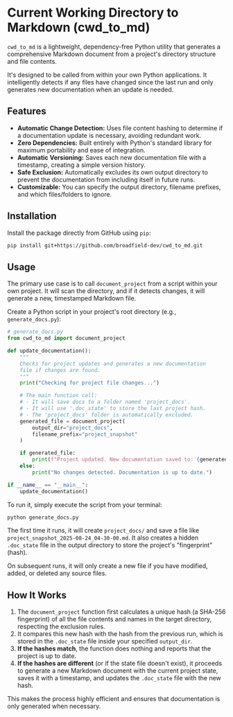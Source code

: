 # Current Working Directory to Markdown (cwd_to_md)

`cwd_to_md` is a lightweight, dependency-free Python utility that generates a comprehensive Markdown document from a project's directory structure and file contents.

It's designed to be called from within your own Python applications. It intelligently detects if any files have changed since the last run and only generates new documentation when an update is needed.

## Features

-   **Automatic Change Detection:** Uses file content hashing to determine if a documentation update is necessary, avoiding redundant work.
-   **Zero Dependencies:** Built entirely with Python's standard library for maximum portability and ease of integration.
-   **Automatic Versioning:** Saves each new documentation file with a timestamp, creating a simple version history.
-   **Safe Exclusion:** Automatically excludes its own output directory to prevent the documentation from including itself in future runs.
-   **Customizable:** You can specify the output directory, filename prefixes, and which files/folders to ignore.

## Installation

Install the package directly from GitHub using `pip`:

```bash
pip install git+https://github.com/broadfield-dev/cwd_to_md.git
```

## Usage

The primary use case is to call `document_project` from a script within your own project. It will scan the directory, and if it detects changes, it will generate a new, timestamped Markdown file.

Create a Python script in your project's root directory (e.g., `generate_docs.py`):

```python
# generate_docs.py
from cwd_to_md import document_project

def update_documentation():
    """
    Checks for project updates and generates a new documentation
    file if changes are found.
    """
    print("Checking for project file changes...")

    # The main function call:
    # - It will save docs to a folder named 'project_docs'.
    # - It will use '.doc_state' to store the last project hash.
    # - The 'project_docs' folder is automatically excluded.
    generated_file = document_project(
        output_dir="project_docs",
        filename_prefix="project_snapshot"
    )

    if generated_file:
        print(f"Project updated. New documentation saved to: {generated_file}")
    else:
        print("No changes detected. Documentation is up to date.")

if __name__ == "__main__":
    update_documentation()

```

To run it, simply execute the script from your terminal:
```bash
python generate_docs.py
```

The first time it runs, it will create `project_docs/` and save a file like `project_snapshot_2025-08-24_04-30-00.md`. It also creates a hidden `.doc_state` file in the output directory to store the project's "fingerprint" (hash).

On subsequent runs, it will only create a new file if you have modified, added, or deleted any source files.

## How It Works

1.  The `document_project` function first calculates a unique hash (a SHA-256 fingerprint) of all the file contents and names in the target directory, respecting the exclusion rules.
2.  It compares this new hash with the hash from the previous run, which is stored in the `.doc_state` file inside your specified `output_dir`.
3.  **If the hashes match**, the function does nothing and reports that the project is up to date.
4.  **If the hashes are different** (or if the state file doesn't exist), it proceeds to generate a new Markdown document with the current project state, saves it with a timestamp, and updates the `.doc_state` file with the new hash.

This makes the process highly efficient and ensures that documentation is only generated when necessary.
